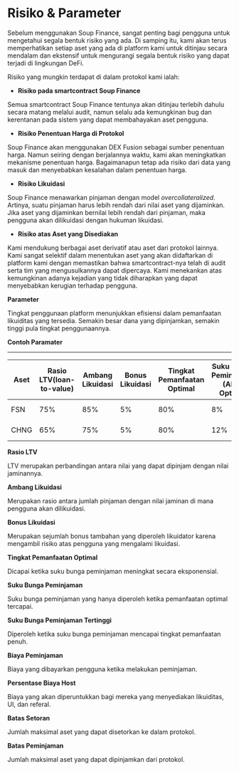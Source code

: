 # Risiko & Parameter

Sebelum menggunakan Soup Finance, sangat penting bagi pengguna untuk mengetahui segala bentuk risiko yang ada. Di samping itu, kami akan terus memperhatikan setiap aset yang ada di platform kami untuk ditinjau secara mendalam dan ekstensif untuk mengurangi segala bentuk risiko yang dapat terjadi di lingkungan DeFi.

Risiko yang mungkin terdapat di dalam protokol kami ialah:

* **Risiko pada smartcontract Soup Finance**

Semua smartcontract Soup Finance tentunya akan ditinjau terlebih dahulu secara matang melalui audit, namun selalu ada kemungkinan bug dan kerentanan pada sistem yang dapat membahayakan aset pengguna.

* **Risiko Penentuan Harga di Protokol**

Soup Finance akan menggunakan DEX Fusion sebagai sumber penentuan harga. Namun seiring dengan berjalannya waktu, kami akan meningkatkan mekanisme penentuan harga. Bagaimanapun tetap ada risiko dari data yang masuk dan menyebabkan kesalahan dalam penentuan harga.

* **Risiko Likuidasi**

Soup Finance menawarkan pinjaman dengan model _overcollateralized_. Artinya, suatu pinjaman harus lebih rendah dari nilai aset yang dijaminkan. Jika aset yang dijaminkan bernilai lebih rendah dari pinjaman, maka pengguna akan dilikuidasi dengan hukuman likuidasi.

* **Risiko atas Aset yang Disediakan**

Kami mendukung berbagai aset derivatif atau aset dari protokol lainnya. Kami sangat selektif dalam menentukan aset yang akan didaftarkan di platform kami dengan memastikan bahwa smartcontract-nya telah di audit serta tim yang mengusulkannya dapat dipercaya. Kami menekankan atas kemungkinan adanya kejadian yang tidak diharapkan yang dapat menyebabkan kerugian terhadap pengguna.



**Parameter**

Tingkat penggunaan platform menunjukkan efisiensi dalam pemanfaatan likuiditas yang tersedia. Semakin besar dana yang dipinjamkan, semakin tinggi pula tingkat penggunaannya.&#x20;

**Contoh Paramater**

****

| Aset | Rasio LTV(loan-to-value) | Ambang Likuidasi | Bonus Likuidasi | Tingkat Pemanfaatan Optimal | Suku Bunga Peminjaman (APR) Optimal | Suku Bunga Peminjaman (APR) Terendah | Biaya Peminjaman | Suku Bunga Peminjaman (APR) Tertinggi | Persentase Biaya Host | Batas Setoran  | Batas Peminjaman |
| ---- | ------------------------ | ---------------- | --------------- | --------------------------- | ----------------------------------- | ------------------------------------ | ---------------- | ------------------------------------- | --------------------- | -------------- | ---------------- |
| FSN  | 75%                      | 85%              | 5%              | 80%                         | 8%                                  | 0%                                   | 0.1%             | 100%                                  | 20%                   | 3.000.000 FSN  | Tidak ada        |
| CHNG | 65%                      | 75%              | 5%              | 80%                         | 12%                                 | 0%                                   | 0.1%             | 150%                                  | 20%                   | 6.000.000 CHNG | Tidak ada        |

**Rasio LTV**

LTV merupakan perbandingan antara nilai yang dapat dipinjam dengan nilai jaminannya.

**Ambang Likuidasi**

Merupakan rasio antara jumlah pinjaman dengan nilai jaminan di mana pengguna akan dilikuidasi.

**Bonus Likuidasi**

Merupakan sejumlah bonus tambahan yang diperoleh likuidator karena mengambil risiko atas pengguna yang mengalami likuidasi.

**Tingkat Pemanfaatan Optimal**

Dicapai ketika suku bunga peminjaman meningkat secara eksponensial.

**Suku Bunga Peminjaman**

Suku bunga peminjaman yang hanya diperoleh ketika pemanfaatan optimal tercapai.

**Suku Bunga Peminjaman Tertinggi**

Diperoleh ketika suku bunga peminjaman mencapai tingkat pemanfaatan penuh.

**Biaya Peminjaman**

Biaya yang dibayarkan pengguna ketika melakukan peminjaman.

**Persentase Biaya Host**

Biaya yang akan diperuntukkan bagi mereka yang menyediakan likuiditas, UI, dan referal.

**Batas Setoran**

Jumlah maksimal aset yang dapat disetorkan ke dalam protokol.

**Batas Peminjaman**

Jumlah maksimal aset yang dapat dipinjamkan dari protokol.
